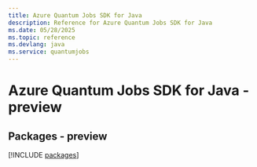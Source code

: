 ```yaml
---
title: Azure Quantum Jobs SDK for Java
description: Reference for Azure Quantum Jobs SDK for Java
ms.date: 05/28/2025
ms.topic: reference
ms.devlang: java
ms.service: quantumjobs
---
```

# Azure Quantum Jobs SDK for Java - preview
## Packages - preview
[!INCLUDE [packages](quantum-jobs-index.md)]